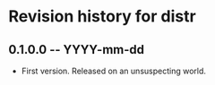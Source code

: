 # Revision history for distr

## 0.1.0.0 -- YYYY-mm-dd

* First version. Released on an unsuspecting world.
